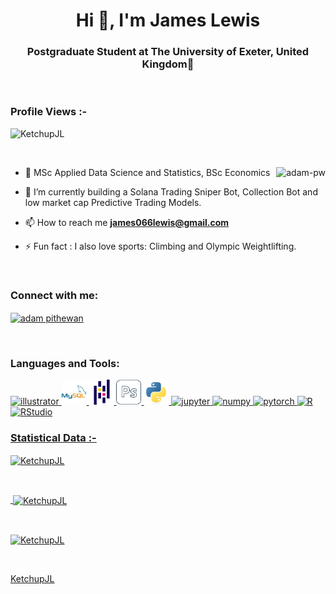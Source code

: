 <h1 align="center">Hi 👋, I'm James Lewis</h1>
<h3 align="center">Postgraduate Student at The University of Exeter, United Kingdom🌟</h3>

<br>

<p align="right"> <h3>Profile Views :-</h3> <img src="https://komarev.com/ghpvc/?username=KetchupJL&label=Profile%20views&color=0e75b6&style=flat"
    alt="KetchupJL" /> 
  </p>

<br>

<p><img align="right" src="https://github.com/Adam-pw/Adam-pw/blob/main/animation_500_kxa883sd.gif" alt="adam-pw" /></p>

- 📖 MSc Applied Data Science and Statistics, BSc Economics

- 🌱 I’m currently building a Solana Trading Sniper Bot, Collection Bot and low market cap Predictive Trading Models.

- 📫 How to reach me **james066lewis@gmail.com**

- ⚡ Fun fact : I also love sports: Climbing and Olympic Weightlifting.

<br>

<h3 align="left">Connect with me:</h3>
<p align="left">
  <a href="https://www.linkedin.com/in/james-lewis3/" target="blank"><img align="center"
      src="https://raw.githubusercontent.com/rahuldkjain/github-profile-readme-generator/master/src/images/icons/Social/linked-in-alt.svg"
      alt="adam pithewan" height="30" width="40" /></a>
</p>

<br>

<h3 align="left">Languages and Tools:</h3>
<p align="left"> 
     <a href="https://www.adobe.com/in/products/illustrator.html"
    target="_blank" rel="noreferrer"> <img
      src="https://www.vectorlogo.zone/logos/adobe_illustrator/adobe_illustrator-icon.svg" alt="illustrator" width="40"
      height="40" /> </a> <a href="https://www.mysql.com/" target="_blank" rel="noreferrer"> <img
      src="https://raw.githubusercontent.com/devicons/devicon/master/icons/mysql/mysql-original-wordmark.svg"
      alt="mysql" width="40" height="40" /> </a> <a href="https://pandas.pydata.org/" target="_blank" rel="noreferrer">
    <img
      src="https://raw.githubusercontent.com/devicons/devicon/2ae2a900d2f041da66e950e4d48052658d850630/icons/pandas/pandas-original.svg"
      alt="pandas" width="40" height="40" /> </a> <a href="https://www.photoshop.com/en" target="_blank"
    rel="noreferrer"> <img
      src="https://raw.githubusercontent.com/devicons/devicon/master/icons/photoshop/photoshop-line.svg" alt="photoshop"
      width="40" height="40" /> </a> <a href="https://www.python.org" target="_blank" rel="noreferrer"> <img
      src="https://raw.githubusercontent.com/devicons/devicon/master/icons/python/python-original.svg" alt="python"
      width="40" height="40" /> </a> <a href="https://www.jupyter.org" target="_blank" rel="noreferrer"> <img
      src="https://cdn.jsdelivr.net/gh/devicons/devicon@latest/icons/jupyter/jupyter-original.svg" alt="jupyter"
      width="40" height="40" /> </a> <a href="https://www.numpy.org" target="_blank" rel="noreferrer"> <img
      src="https://cdn.jsdelivr.net/gh/devicons/devicon@latest/icons/numpy/numpy-original.svg" alt="numpy"
      width="40" height="40" /> </a> <a href="https://www.pytorch.org" target="_blank" rel="noreferrer"> <img
      src="https://cdn.jsdelivr.net/gh/devicons/devicon@latest/icons/pytorch/pytorch-original.svg" alt="pytorch"
      width="40" height="40" /> </a> <a href="https://www.R-project.org" target="_blank" rel="noreferrer"> <img
      src="https://cdn.jsdelivr.net/gh/devicons/devicon@latest/icons/r/r-original.svg" alt="R"
      width="40" height="40" /> </a> <a href="https://www.posit.co" target="_blank" rel="noreferrer"> <img
      src="https://cdn.jsdelivr.net/gh/devicons/devicon@latest/icons/rstudio/rstudio-original.svg" alt="RStudio"
      width="40" height="40" />

      

<br>

<h3>Statistical Data :-</h3>
<p><img align="center"
    src="https://github-readme-stats.vercel.app/api/top-langs?username=KetchupJL&show_icons=true&locale=en&bg_color=0d1117&text_color=ffffff&layout=compact"
    alt="KetchupJL" 
    bg_color=#808080/></p>

<br>

<p>&nbsp;<img align="center" src="https://github-readme-stats.vercel.app/api?username=KetchupJL&show_icons=true&locale=en&bg_color=0d1117&text_color=ffffff&repo=convoychat"
    alt="KetchupJL" /></p>

<br>

<p><img align="center" src="https://github-readme-streak-stats.herokuapp.com/?user=KetchupJL&theme=dark&background=0d1117&date_format=M%20j%5B%2C%20Y%5D" alt="KetchupJL" /></p>
      
<p align="left"> <a href="https://twitter.com/" target="blank"><img
      src="https://img.shields.io/twitter/follow/?logo=twitter&style=for-the-badge" alt="" /></a> </p>

[KetchupJL](https://github.com/KetchupJL)
